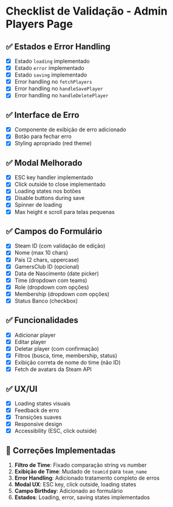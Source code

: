 # Checklist de Validação - Admin Players Page

## ✅ Estados e Error Handling
- [x] Estado `loading` implementado
- [x] Estado `error` implementado  
- [x] Estado `saving` implementado
- [x] Error handling no `fetchPlayers`
- [x] Error handling no `handleSavePlayer`
- [x] Error handling no `handleDeletePlayer`

## ✅ Interface de Erro
- [x] Componente de exibição de erro adicionado
- [x] Botão para fechar erro
- [x] Styling apropriado (red theme)

## ✅ Modal Melhorado
- [x] ESC key handler implementado
- [x] Click outside to close implementado
- [x] Loading states nos botões
- [x] Disable buttons during save
- [x] Spinner de loading
- [x] Max height e scroll para telas pequenas

## ✅ Campos do Formulário
- [x] Steam ID (com validação de edição)
- [x] Nome (max 10 chars)
- [x] País (2 chars, uppercase)
- [x] GamersClub ID (opcional)
- [x] Data de Nascimento (date picker)
- [x] Time (dropdown com teams)
- [x] Role (dropdown com opções)
- [x] Membership (dropdown com opções)
- [x] Status Banco (checkbox)

## ✅ Funcionalidades
- [x] Adicionar player
- [x] Editar player  
- [x] Deletar player (com confirmação)
- [x] Filtros (busca, time, membership, status)
- [x] Exibição correta de nome do time (não ID)
- [x] Fetch de avatars da Steam API

## ✅ UX/UI
- [x] Loading states visuais
- [x] Feedback de erro
- [x] Transições suaves
- [x] Responsive design
- [x] Accessibility (ESC, click outside)

## 🔧 Correções Implementadas
1. **Filtro de Time**: Fixado comparação string vs number
2. **Exibição de Time**: Mudado de `teamid` para `team_name`
3. **Error Handling**: Adicionado tratamento completo de erros
4. **Modal UX**: ESC key, click outside, loading states
5. **Campo Birthday**: Adicionado ao formulário
6. **Estados**: Loading, error, saving states implementados
